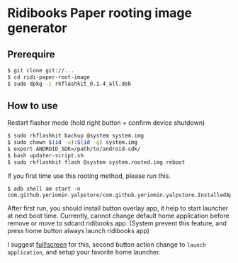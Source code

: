 # Ridibooks Paper rooting image generator

## Prerequire
```bash
$ git clone git://...
$ cd ridi-paper-root-image
$ sudo dpkg -i rkflashkit_0.1.4_all.deb
```

## How to use
Restart flasher mode (hold right button + confirm device shutdown)

```bash
$ sudo rkflashkit backup @system system.img
$ sudo chown $(id -u):$(id -g) system.img
$ export ANDROID_SDK=/path/to/android-sdk/
$ bash updater-script.sh
$ sudo rkflashkit flash @system system.rooted.img reboot
```

If you first time use this rooting method, please run this.

```
$ adb shell am start -n com.github.yeriomin.yalpstore/com.github.yeriomin.yalpstore.InstalledAppsActivity
```

After first run, you should install button overlay app, it help to start launcher at next boot time.
Currently, cannot change default home application before remove or move to sdcard ridibooks app.
(System prevent this feature, and press home button always launch ridibooks app)

I suggest [full!screen][fullscreen] for this, second button action change to `launch application`, and setup your favorite home launcher.

[fullscreen]: https://play.google.com/store/apps/details?id=de.tsorn.FullScreen

